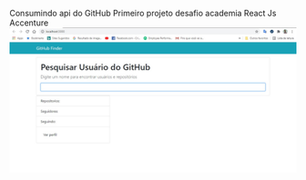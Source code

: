 Consumindo api do GitHub
Primeiro projeto desafio academia React Js Accenture
![What is this](Home.jpg)
